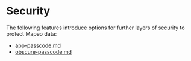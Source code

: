 # Security

The following features introduce options for further layers of security to protect Mapeo data:

* [app-passcode.md](app-passcode.md "mention")
* [obscure-passcode.md](obscure-passcode.md "mention")
